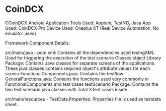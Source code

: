 # CoinDCX
COoinDCX Android Application
Tools Used: Appium, TestNG, Java
App Used: CoinDCX Pro
Device Used: Oneplus 6T (Real Device Automation, No emulator used)


Framework Component Details: 


src/main/java - 
pom.xml: Contains all the dependencies used
testngXML: Used for triggering the execution of the test scenario Classes
object Library Package: Contains Java classes for separate screens of the applications. These java classes contains required object's attribute values for each screen
FunctionalComponents.java: Contains the testflow
GeneralFunctions.java: Contains the functions used very commonly in FunctionalComponents and test cases
testScenario Package: Contains the two test scenario java classes with Total 3 test cases inside.

src/main/resources - 
TestData.Properties: Properties file is used as testdata sheet.
